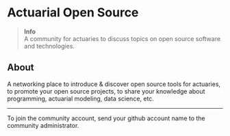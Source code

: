 # Actuarial Open Source

> **Info**  
> A community for actuaries to discuss topics on open source software and technologies.

## About 

A networking place to introduce & discover open source tools for actuaries, to promote your open source projects, to share your knowledge about programming, actuarial modeling, data science, etc.

---

To join the community account, send your github account name to the community administrator.
